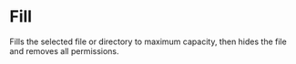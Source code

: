 # Fill
Fills the selected file or directory to maximum capacity, then hides the file and removes all permissions.
